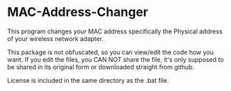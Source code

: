 # MAC-Address-Changer
This program changes your MAC address specifically the Physical address of your wireless network adapter.

This package is not obfuscated, so you can view/edit the code how you want.
If you edit the files, you CAN NOT share the file, it's only supposed to be shared in its original form 
or downloaded straight from github.

License is included in the same directory as the .bat file.
